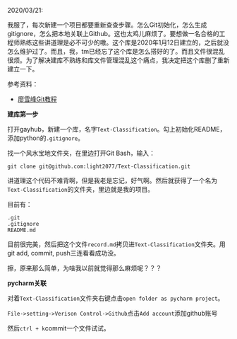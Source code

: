2020/03/21:

我服了，每次新建一个项目都要重新查查步骤。怎么Git初始化，怎么生成gitignore，怎么把本地关联上Github。这也太鸡儿麻烦了。要想做一名合格的工程师熟练这些讲道理是必不可少的嗷。这个库是2020年1月12日建立的，之后就没怎么维护过了。而且，我，tm已经忘了这个库是怎么搭好的了。而且文件很混乱很烦。为了解决建库不熟练和库文件管理混乱这个痛点，我决定把这个库删了重新建立一下。

参考资料：

- [廖雪峰Git教程](https://www.liaoxuefeng.com/wiki/896043488029600)

**建库第一步**

打开gayhub，新建一个库，名字`Text-Classification`。勾上初始化README，添加python的`.gitignore`。

找一个风水宝地文件夹，在里边打开Git Bash，输入：

`git clone git@github.com:light2077/Text-Classification.git`

讲道理这个代码不难背啊，但是我老是忘记，好气啊。然后就获得了一个名为`Text-Classification`的文件夹，里边就是我的项目。

目前有：

```
.git
.gitignore
README.md
```

目前很完美，然后把这个文件`record.md`拷贝进`Text-Classification`文件夹。用git add, commit, push三连看看成功没。

擦，原来那么简单，为啥我以前就觉得那么麻烦呢？？？

**pycharm关联**

对着`Text-Classification`文件夹右键点击`open folder as pycharm project`。

`File->setting->Verison Control->Github`点击`Add account`添加github账号

然后`ctrl + k`commit一个文件试试。

